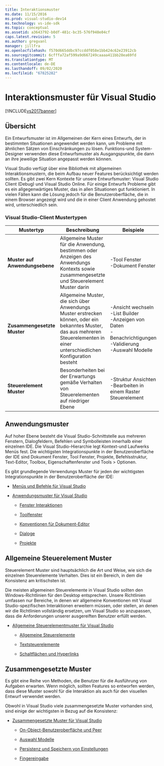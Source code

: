 ```yaml
---
title: Interaktionsmuster
ms.date: 11/15/2016
ms.prod: visual-studio-dev14
ms.technology: vs-ide-sdk
ms.topic: conceptual
ms.assetid: a3643792-b0df-481c-bc35-576f948e04cf
caps.latest.revision: 5
ms.author: gregvanl
manager: jillfra
ms.openlocfilehash: f570d665ddbc97ccddf058e1bb424c62e23912cb
ms.sourcegitcommit: 6cfffa72af599a9d667249caaaa411bb28ea69fd
ms.translationtype: MT
ms.contentlocale: de-DE
ms.lasthandoff: 09/02/2020
ms.locfileid: "67825282"
---
```

# <a name="interaction-patterns-for-visual-studio"></a>Interaktionsmuster für Visual Studio
[!INCLUDE[vs2017banner](../../includes/vs2017banner.md)]

## <a name="overview"></a>Übersicht
 Ein Entwurfsmuster ist im Allgemeinen der Kern eines Entwurfs, der in bestimmten Situationen angewendet werden kann, um Probleme mit ähnlichen Sätzen von Einschränkungen zu lösen. Funktions-und System-Designer verwenden diese Entwurfsmuster als Ausgangspunkte, die dann an ihre jeweilige Situation angepasst werden können.

 Visual Studio verfügt über eine Bibliothek mit allgemeinen Interaktionsmustern, die beim Aufbau neuer Features berücksichtigt werden sollten. Es gibt zwei Kern Kontexte für unsere Entwurfsmuster: Visual Studio Client (Debug) und Visual Studio Online. Für einige Entwurfs Probleme gibt es ein allgegenwärtiges Muster, das in allen Situationen gut funktioniert. In vielen Fällen kann die Lösung jedoch für die Benutzeroberfläche, die in einem Browser angezeigt wird und die in einer Client Anwendung gehostet wird, unterschiedlich sein.

### <a name="visual-studio-client-pattern-types"></a>Visual Studio-Client Mustertypen

|Mustertyp|Beschreibung|Beispiele|
|------------------|-----------------|--------------|
|**Muster auf Anwendungsebene**|Allgemeine Muster für die Anwendung, bestimmen oder Anzeigen des Anwendungs Kontexts sowie zusammengesetzte und Steuerelement Muster darin|-Tool Fenster<br />-Dokument Fenster|
|**Zusammengesetzte Muster**|Allgemeine Muster, die sich über Anwendungs Muster erstrecken können, oder ein bekanntes Muster, das aus mehreren Steuerelementen in einer unterschiedlichen Konfiguration besteht|-Ansicht wechseln<br />-List Builder<br />-Anzeigen von Daten<br />-Benachrichtigungen<br />-Validierung<br />-Auswahl Modelle|
|**Steuerelement Muster**|Besonderheiten bei der Erwartungs gemäße Verhalten von Steuerelementen auf niedriger Ebene|-Struktur Ansichten<br />-Bearbeiten in einem Raster Steuerelement|

## <a name="application-patterns"></a>Anwendungsmuster
 Auf hoher Ebene besteht die Visual Studio-Schnittstelle aus mehreren Fenstern, Dialogfeldern, Befehlen und Symbolleisten innerhalb einer einzelnen IDE. Die Visual Studio-Hierarchie legt Kontext-und Laufwerks Menüs fest. Die wichtigsten Integrationspunkte in der Benutzeroberfläche der IDE sind Dokument Fenster, Tool Fenster, Projekte, Befehlsstruktur, Text-Editor, Toolbox, Eigenschaftenfenster und Tools > Optionen.

 Es gibt grundlegende Verwendungs Muster für jeden der wichtigsten Integrationspunkte in der Benutzeroberfläche der IDE:

- [Menüs und Befehle für Visual Studio](../../extensibility/ux-guidelines/menus-and-commands-for-visual-studio.md)

- [Anwendungsmuster für Visual Studio](../../extensibility/ux-guidelines/application-patterns-for-visual-studio.md)

  - [Fenster Interaktionen](../../extensibility/ux-guidelines/application-patterns-for-visual-studio.md#BKMK_WindowInteractions)

  - [Toolfenster](../../extensibility/ux-guidelines/application-patterns-for-visual-studio.md#BKMK_ToolWindows)

  - [Konventionen für Dokument-Editor](../../extensibility/ux-guidelines/application-patterns-for-visual-studio.md#BKMK_DocumentEditorConventions)

  - [Dialoge](../../extensibility/ux-guidelines/application-patterns-for-visual-studio.md#BKMK_Dialogs)

  - [Projekte](../../extensibility/ux-guidelines/application-patterns-for-visual-studio.md#BKMK_Projects)

## <a name="common-control-patterns"></a>Allgemeine Steuerelement Muster
 Steuerelement Muster sind hauptsächlich die Art und Weise, wie sich die einzelnen Steuerelemente Verhalten. Dies ist ein Bereich, in dem die Konsistenz am kritischsten ist.

 Die meisten allgemeinen Steuerelemente in Visual Studio sollten den Windows-Richtlinien für den Desktop entsprechen. Unsere Richtlinien umfassen nur Bereiche, in denen wir allgemeine Konventionen mit Visual Studio-spezifischen Interaktionen erweitern müssen, oder stellen, an denen wir die Richtlinien vollständig ersetzen, um Visual Studio so anzupassen, dass die Anforderungen unserer ausgereiften Benutzer erfüllt werden.

- [Allgemeine Steuerelementmuster für Visual Studio](../../extensibility/ux-guidelines/common-control-patterns-for-visual-studio.md)

  - [Allgemeine Steuerelemente](../../extensibility/ux-guidelines/common-control-patterns-for-visual-studio.md#BKMK_CommonControls)

  - [Textsteuerelemente](../../extensibility/ux-guidelines/common-control-patterns-for-visual-studio.md#BKMK_TextControls)

  - [Schaltflächen und Hyperlinks](../../extensibility/ux-guidelines/common-control-patterns-for-visual-studio.md#BKMK_ButtonsAndHyperlinks)

## <a name="composite-patterns"></a>Zusammengesetzte Muster
 Es gibt eine Reihe von Methoden, die Benutzer für die Ausführung von Aufgaben erwarten. Wenn möglich, sollten Features so entworfen werden, dass diese Muster sowohl für die Interaktion als auch für den visuellen Entwurf verwendet werden.

 Obwohl in Visual Studio viele zusammengesetzte Muster vorhanden sind, sind einige der wichtigsten in Bezug auf die Konsistenz:

- [Zusammengesetzte Muster für Visual Studio](../../extensibility/ux-guidelines/composite-patterns-for-visual-studio.md)

  - [On-Object-Benutzeroberfläche und Peer](../../extensibility/ux-guidelines/composite-patterns-for-visual-studio.md#BKMK_OnObjectUI)

  - [Auswahl Modelle](../../extensibility/ux-guidelines/composite-patterns-for-visual-studio.md#BKMK_SelectionModels)

  - [Persistenz und Speichern von Einstellungen](../../extensibility/ux-guidelines/composite-patterns-for-visual-studio.md#BKMK_PersistenceAndSavingSettings)

  - [Fingereingabe](../../extensibility/ux-guidelines/composite-patterns-for-visual-studio.md#BKMK_TouchInput)
